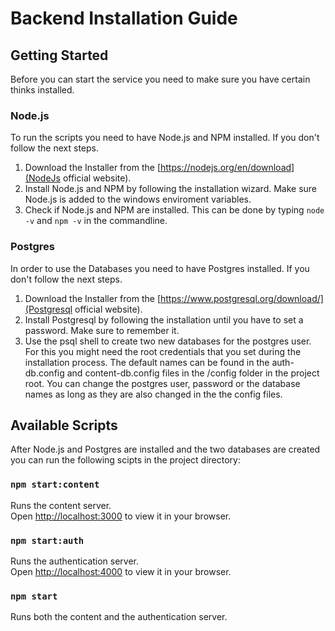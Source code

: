 # Backend Installation Guide

## Getting Started

Before you can start the service you need to make sure you have certain thinks installed.

### Node.js

To run the scripts you need to have Node.js and NPM installed. If you don't follow the next steps.

1. Download the Installer from the [https://nodejs.org/en/download](NodeJs official website).
2. Install Node.js and NPM by following the installation wizard. Make sure Node.js is added to the windows enviroment variables.
3. Check if Node.js and NPM are installed. This can be done by typing `node -v` and `npm -v` in the commandline.

### Postgres

In order to use the Databases you need to have Postgres installed. If you don't follow the next steps.

1. Download the Installer from the [https://www.postgresql.org/download/](Postgresql official website).
2. Install Postgresql by following the installation until you have to set a password. Make sure to remember it.
3. Use the psql shell to create two new databases for the postgres user. For this you might need the root credentials that you set during the installation process. The default names can be found in the auth-db.config and content-db.config files in the /config folder in the project root. You can change the postgres user, password or the database names as long as they are also changed in the the config files.

## Available Scripts

After Node.js and Postgres are installed and the two databases are created you can run the following scipts in the project directory:

### `npm start:content`

Runs the content server.\
Open [http://localhost:3000](http://localhost:3000) to view it in your browser.

### `npm start:auth`

Runs the authentication server.\
Open [http://localhost:4000](http://localhost:4000) to view it in your browser.

### `npm start`

Runs both the content and the authentication server.